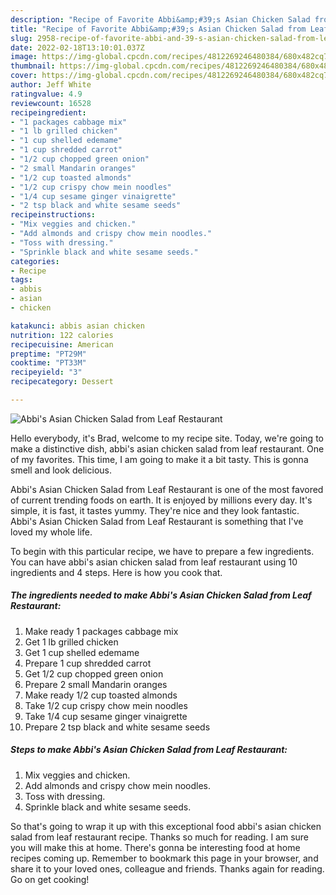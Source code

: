 ```yaml
---
description: "Recipe of Favorite Abbi&amp;#39;s Asian Chicken Salad from Leaf Restaurant"
title: "Recipe of Favorite Abbi&amp;#39;s Asian Chicken Salad from Leaf Restaurant"
slug: 2958-recipe-of-favorite-abbi-and-39-s-asian-chicken-salad-from-leaf-restaurant
date: 2022-02-18T13:10:01.037Z
image: https://img-global.cpcdn.com/recipes/4812269246480384/680x482cq70/abbis-asian-chicken-salad-from-leaf-restaurant-recipe-main-photo.jpg
thumbnail: https://img-global.cpcdn.com/recipes/4812269246480384/680x482cq70/abbis-asian-chicken-salad-from-leaf-restaurant-recipe-main-photo.jpg
cover: https://img-global.cpcdn.com/recipes/4812269246480384/680x482cq70/abbis-asian-chicken-salad-from-leaf-restaurant-recipe-main-photo.jpg
author: Jeff White
ratingvalue: 4.9
reviewcount: 16528
recipeingredient:
- "1 packages cabbage mix"
- "1 lb grilled chicken"
- "1 cup shelled edemame"
- "1 cup shredded carrot"
- "1/2 cup chopped green onion"
- "2 small Mandarin oranges"
- "1/2 cup toasted almonds"
- "1/2 cup crispy chow mein noodles"
- "1/4 cup sesame ginger vinaigrette"
- "2 tsp black and white sesame seeds"
recipeinstructions:
- "Mix veggies and chicken."
- "Add almonds and crispy chow mein noodles."
- "Toss with dressing."
- "Sprinkle black and white sesame seeds."
categories:
- Recipe
tags:
- abbis
- asian
- chicken

katakunci: abbis asian chicken 
nutrition: 122 calories
recipecuisine: American
preptime: "PT29M"
cooktime: "PT33M"
recipeyield: "3"
recipecategory: Dessert

---
```



![Abbi&#39;s Asian Chicken Salad from Leaf Restaurant](https://img-global.cpcdn.com/recipes/4812269246480384/680x482cq70/abbis-asian-chicken-salad-from-leaf-restaurant-recipe-main-photo.jpg)

Hello everybody, it's Brad, welcome to my recipe site. Today, we're going to make a distinctive dish, abbi&#39;s asian chicken salad from leaf restaurant. One of my favorites. This time, I am going to make it a bit tasty. This is gonna smell and look delicious.

Abbi&#39;s Asian Chicken Salad from Leaf Restaurant is one of the most favored of current trending foods on earth. It is enjoyed by millions every day. It's simple, it is fast, it tastes yummy. They're nice and they look fantastic. Abbi&#39;s Asian Chicken Salad from Leaf Restaurant is something that I've loved my whole life.




To begin with this particular recipe, we have to prepare a few ingredients. You can have abbi&#39;s asian chicken salad from leaf restaurant using 10 ingredients and 4 steps. Here is how you cook that.

<!--inarticleads1-->

##### The ingredients needed to make Abbi&#39;s Asian Chicken Salad from Leaf Restaurant:

1. Make ready 1 packages cabbage mix
1. Get 1 lb grilled chicken
1. Get 1 cup shelled edemame
1. Prepare 1 cup shredded carrot
1. Get 1/2 cup chopped green onion
1. Prepare 2 small Mandarin oranges
1. Make ready 1/2 cup toasted almonds
1. Take 1/2 cup crispy chow mein noodles
1. Take 1/4 cup sesame ginger vinaigrette
1. Prepare 2 tsp black and white sesame seeds




<!--inarticleads2-->

##### Steps to make Abbi&#39;s Asian Chicken Salad from Leaf Restaurant:

1. Mix veggies and chicken.
1. Add almonds and crispy chow mein noodles.
1. Toss with dressing.
1. Sprinkle black and white sesame seeds.




So that's going to wrap it up with this exceptional food abbi&#39;s asian chicken salad from leaf restaurant recipe. Thanks so much for reading. I am sure you will make this at home. There's gonna be interesting food at home recipes coming up. Remember to bookmark this page in your browser, and share it to your loved ones, colleague and friends. Thanks again for reading. Go on get cooking!
